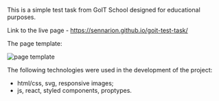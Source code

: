 This is a simple test task from GoIT School designed for educational purposes.

Link to the live page - https://sennarion.github.io/goit-test-task/

The page template:

![page template](https://user-images.githubusercontent.com/81872621/209424676-87b81c23-131d-499d-93cc-9a4252a7ba9e.jpg)

The following technologies were used in the development of the project:

- html/css, svg, responsive images;
- js, react, styled components, proptypes.
